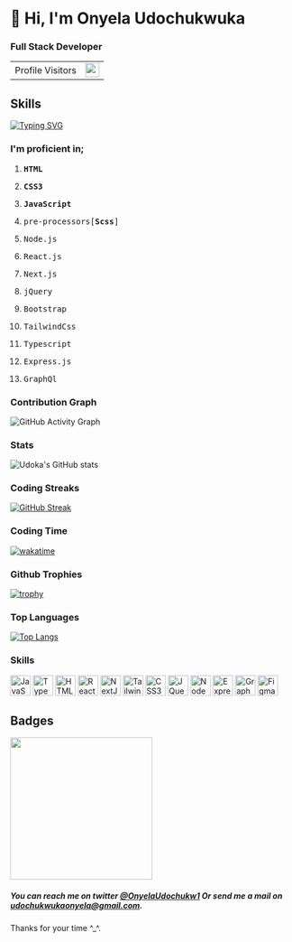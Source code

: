 # 👋 Hi, I'm Onyela Udochukwuka

### Full Stack Developer

<table align="center">
  <tr>
    <td>Profile Visitors</td>
    <td height="25">
     
<img src="https://profile-counter.glitch.me/onyelaudochukwuka/count.svg" height="25" />
     
   </td>
  </tr>
</table>

## Skills


[![Typing SVG](https://readme-typing-svg.herokuapp.com?font=Poppins&color=84A59D&size=30&lines=My+strong+points+are;problem+solving;Critical+thinking;And+I+love+building+stuff)](https://git.io/typing-svg)

### I'm proficient in;


<ol>
 <li><pre><b>HTML</b></pre></li>
 <li><pre><b>CSS3</b></pre></li>
 <li><pre><b>JavaScript</b></pre></li>
 <li><pre>pre-processors[<b>Scss</b>]</pre></li>
 <li><pre>Node.js</pre></li>
 <li><pre>React.js</pre></li>
 <li><pre>Next.js</pre></li>
 <li><pre>jQuery</pre></li>
 <li><pre>Bootstrap</pre></li>
  <li><pre>TailwindCss</pre></li>
 <li><pre>Typescript</pre></li>
  <li><pre>Express.js</pre></li>
 <li><pre>GraphQl</pre></li>
  </ol>

### Contribution Graph

![GitHub Activity Graph](https://activity-graph.herokuapp.com/graph?username=Onyelaudochukwuka)

### Stats
![Udoka's GitHub stats](https://github-readme-stats.vercel.app/api?username=Onyelaudochukwuka&count_private=true)

### Coding Streaks

 ​[![​GitHub Streak​](https://github-readme-streak-stats.herokuapp.com/?user=Onyelaudochukwuka)](https://github.com/Onyelaudochukwuka)<br>

### Coding Time

[![wakatime](https://wakatime.com/badge/user/3cb90ed5-1bb9-4b97-a943-3c8e85a6dcbb.svg)](https://wakatime.com/@3cb90ed5-1bb9-4b97-a943-3c8e85a6dcbb)

### Github Trophies

[![trophy](https://github-profile-trophy.vercel.app/?username=Onyelaudochukwuka)](https://github.com/ryo-ma/github-profile-trophy)


### Top Languages

[![Top Langs](https://github-readme-stats.vercel.app/api/top-langs/?username=Onyelaudochukwuka)](https://github.com/Onyelaudochukwuka/github-readme-stats)




### Skills

<div align="left">
<a href="https://developer.mozilla.org/en-US/docs/Web/JavaScript" target="_blank" rel="noreferrer"><img src="https://raw.githubusercontent.com/danielcranney/readme-generator/main/public/icons/skills/javascript-colored.svg" width="36" height="36" alt="JavaScript" /></a>
<a href="https://www.typescriptlang.org/" target="_blank" rel="noreferrer"><img src="https://raw.githubusercontent.com/danielcranney/readme-generator/main/public/icons/skills/typescript-colored.svg" width="36" height="36" alt="TypeScript" /></a>
<a href="https://developer.mozilla.org/en-US/docs/Glossary/HTML5" target="_blank" rel="noreferrer"><img src="https://raw.githubusercontent.com/danielcranney/readme-generator/main/public/icons/skills/html5-colored.svg" width="36" height="36" alt="HTML5" /></a>
<a href="https://reactjs.org/" target="_blank" rel="noreferrer"><img src="https://raw.githubusercontent.com/danielcranney/readme-generator/main/public/icons/skills/react-colored.svg" width="36" height="36" alt="React" /></a>
<a href="https://nextjs.org/docs" target="_blank" rel="noreferrer"><img src="https://raw.githubusercontent.com/danielcranney/readme-generator/main/public/icons/skills/nextjs-colored.svg" width="36" height="36" alt="NextJs" /></a>
<a href="https://tailwindcss.com/" target="_blank" rel="noreferrer"><img src="https://raw.githubusercontent.com/danielcranney/readme-generator/main/public/icons/skills/tailwindcss-colored.svg" width="36" height="36" alt="TailwindCSS" /></a>
<a href="https://www.w3.org/TR/CSS/#css" target="_blank" rel="noreferrer"><img src="https://raw.githubusercontent.com/danielcranney/readme-generator/main/public/icons/skills/css3-colored.svg" width="36" height="36" alt="CSS3" /></a>
<a href="https://jquery.com/" target="_blank" rel="noreferrer"><img src="https://raw.githubusercontent.com/danielcranney/readme-generator/main/public/icons/skills/jquery-colored.svg" width="36" height="36" alt="JQuery" /></a>
<a href="https://nodejs.org/en/" target="_blank" rel="noreferrer"><img src="https://raw.githubusercontent.com/danielcranney/readme-generator/main/public/icons/skills/nodejs-colored.svg" width="36" height="36" alt="NodeJS" /></a>
<a href="https://expressjs.com/" target="_blank" rel="noreferrer"><img src="https://raw.githubusercontent.com/danielcranney/readme-generator/main/public/icons/skills/express-colored.svg" width="36" height="36" alt="Express" /></a>
<a href="https://graphql.org/" target="_blank" rel="noreferrer"><img src="https://raw.githubusercontent.com/danielcranney/readme-generator/main/public/icons/skills/graphql-colored.svg" width="36" height="36" alt="GraphQL" /></a>
<a href="https://www.figma.com/" target="_blank" rel="noreferrer"><img src="https://raw.githubusercontent.com/danielcranney/readme-generator/main/public/icons/skills/figma-colored.svg" width="36" height="36" alt="Figma" /></a>
</div>

## Badges

<img src="https://www.holopin.io/_next/image?url=https%3A%2F%2Fassets.holopin.io%2FeyJidWNrZXQiOiJob2xvcGluLWFzc2V0cyIsImtleSI6ImFzc2V0cy9jbDhlcTN6OWMwMzU3MDlsM2Z4OTluOHg2IiwiZWRpdHMiOnsicm90YXRlIjpudWxsfX0%3D&w=1920&q=75" width="252" />

##### You can reach me on twitter <a href="https://twitter.com/OnyelaUdochukw1">@OnyelaUdochukw1</a> Or send me a mail on <a href="udochukwukaonyela@gmail.com">udochukwukaonyela@gmail.com</a>.
Thanks for your time ^_^.

<!---
Onyelaudochukwuka/Onyelaudochukwuka is a ✨ special ✨ repository because its `README.md` (this file) appears on your GitHub profile.
You can click the Preview link to take a look at your changes.
--->
